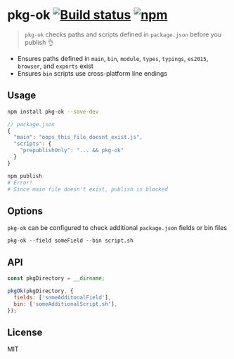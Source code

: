 # pkg-ok [![Build status](https://github.com/abraham/pkg-ok/actions/workflows/index.yaml/badge.svg)](https://github.com/abraham/pkg-ok/actions/workflows/index.yaml) [![npm](https://img.shields.io/npm/v/pkg-ok.svg)](https://www.npmjs.com/package/pkg-ok)

> `pkg-ok` checks paths and scripts defined in `package.json` before you publish 👌

- Ensures paths defined in `main`, `bin`, `module`, `types`, `typings`, `es2015`, `browser`, and `exports` exist
- Ensures `bin` scripts use cross-platform line endings

## Usage

```sh
npm install pkg-ok --save-dev
```

```js
// package.json
{
  "main": "oops_this_file_doesnt_exist.js",
  "scripts": {
    "prepublishOnly": "... && pkg-ok"
  }
}
```

```sh
npm publish
# Error!
# Since main file doesn't exist, publish is blocked
```

## Options

`pkg-ok` can be configured to check additional `package.json` fields or bin files

```
pkg-ok --field someField --bin script.sh
```

## API

```js
const pkgDirectory = __dirname;

pkgOk(pkgDirectory, {
  fields: ['someAdditonalField'],
  bin: ['someAdditionalScript.sh'],
});
```

## License

MIT
